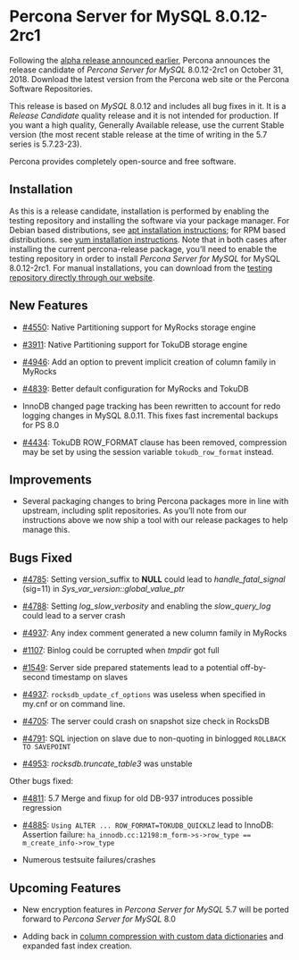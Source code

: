 # Percona Server for MySQL 8.0.12-2rc1

Following the [alpha release announced earlier](https://www.percona.com/blog/2018/09/27/announcement-alpha-build-of-percona-server-8-0/),
Percona announces the release candidate of *Percona Server for MySQL* 8.0.12-2rc1 on
October 31, 2018. Download the latest version from the Percona web site or the
Percona Software Repositories.

This release is based on *MySQL* 8.0.12 and includes all bug fixes in it. It is
a *Release Candidate* quality release and it is not intended for
production. If you want a high quality, Generally Available release, use the
current Stable version (the most recent stable release at the time of writing in
the 5.7 series is 5.7.23-23).

Percona provides completely open-source and free software.

## Installation

As this is a release candidate, installation is performed by enabling the
testing repository and installing the software via your package manager.  For
Debian based distributions, see [apt installation instructions](https://www.percona.com/doc/percona-server/8.0/apt-repo.html);
for RPM based distributions. see [yum installation instructions](https://www.percona.com/doc/percona-server/8.0/yum-repo.html).
Note that in both cases after installing the current percona-release package,
you’ll need to enable the testing repository in order to install *Percona Server for MySQL*
for MySQL 8.0.12-2rc1.  For manual installations, you can download from the
[testing repository directly through our website](https://www.percona.com/downloads/TESTING/Percona-Server-80-rc1/).

## New Features


* [#4550](https://jira.percona.com/browse/PS-4550): Native Partitioning support for MyRocks storage engine


* [#3911](https://jira.percona.com/browse/PS-3911): Native Partitioning support for TokuDB storage engine


* [#4946](https://jira.percona.com/browse/PS-4946): Add an option to prevent implicit creation of column family in
MyRocks


* [#4839](https://jira.percona.com/browse/PS-4839): Better default configuration for MyRocks and TokuDB


* InnoDB changed page tracking has been rewritten to account for redo logging
changes in MySQL 8.0.11.  This fixes fast incremental backups for PS 8.0


* [#4434](https://jira.percona.com/browse/PS-4434): TokuDB ROW_FORMAT clause has been removed, compression may be
set by using the session variable `tokudb_row_format` instead.

## Improvements


* Several packaging changes to bring Percona packages more in line with
upstream, including split repositories. As you’ll note from our instructions
above we now ship a tool with our release packages to help manage this.

## Bugs Fixed


* [#4785](https://jira.percona.com/browse/PS-4785): Setting version_suffix to **NULL** could lead to
*handle_fatal_signal* (sig=11) in *Sys_var_version::global_value_ptr*


* [#4788](https://jira.percona.com/browse/PS-4788): Setting *log_slow_verbosity* and enabling the *slow_query_log*
could lead to a server crash


* [#4937](https://jira.percona.com/browse/PS-4937): Any index comment generated a new column family in MyRocks


* [#1107](https://jira.percona.com/browse/PS-1107): Binlog could be corrupted when *tmpdir* got full


* [#1549](https://jira.percona.com/browse/PS-1549): Server side prepared statements lead to a potential
off-by-second timestamp on slaves


* [#4937](https://jira.percona.com/browse/PS-4937): `rocksdb_update_cf_options` was useless when specified in
my.cnf or on command line.


* [#4705](https://jira.percona.com/browse/PS-4705): The server could crash on snapshot size check in RocksDB


* [#4791](https://jira.percona.com/browse/PS-4791): SQL injection on slave due to non-quoting in binlogged
`ROLLBACK TO SAVEPOINT`


* [#4953](https://jira.percona.com/browse/PS-4953): *rocksdb.truncate_table3* was unstable

Other bugs fixed:


* [#4811](https://jira.percona.com/browse/PS-4811): 5.7 Merge and fixup for old DB-937 introduces possible
regression


* [#4885](https://jira.percona.com/browse/PS-4885): `Using ALTER ... ROW_FORMAT=TOKUDB_QUICKLZ` lead to InnoDB:
Assertion failure: `ha_innodb.cc:12198:m_form->s->row_type ==
m_create_info->row_type`


* Numerous testsuite failures/crashes

## Upcoming Features


* New encryption features in *Percona Server for MySQL* 5.7 will be ported forward to *Percona Server for MySQL* 8.0


* Adding back in [column compression with custom data dictionaries](https://www.percona.com/doc/percona-server/8.0/compressed-columns.html)
and expanded fast index creation.
